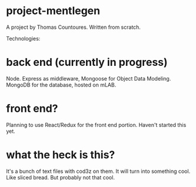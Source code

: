 # project-mentlegen

A project by Thomas Countoures. Written from scratch.

Technologies: 

# back end (currently in progress)

Node. Express as middleware, Mongoose for Object Data Modeling. MongoDB for the database, hosted on mLAB.

# front end?

Planning to use React/Redux for the front end portion. Haven't started this yet. 

# what the heck is this?

It's a bunch of text files with cod3z on them. It will turn into something cool. Like sliced bread. But probably not that cool.


